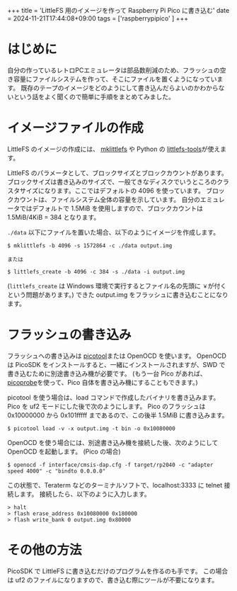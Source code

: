 +++
title = 'LittleFS 用のイメージを作って Raspberry Pi Pico に書き込む'
date = 2024-11-21T17:44:08+09:00
tags = ['raspberrypipico' ]
+++
# はじめに

自分の作っているレトロPCエミュレータは部品数削減のため、フラッシュの空き容量にファイルシステムを作って、そこにファイルを置くようになっています。
既存のテープのイメージをどのようにして書き込んだらよいのかわからないという話をよく聞くので簡単に手順をまとめてみました。

# イメージファイルの作成

LittleFS のイメージの作成には、
[mklittlefs](https://github.com/earlephilhower/mklittlefs) や Python の [littlefs-tools](https://pypi.org/project/littlefs-tools/)が使えます。

LittleFS のパラメータとして、ブロックサイズとブロックカウントがあります。
ブロックサイズは書き込みのサイズで、一般てきなディスクでいうところのクラスタサイズになります。ここではデフォルトの 4096 を使っています。
ブロックカウントは、ファイルシステム全体の容量を示しています。
自分のエミュレータではデフォルトで 1.5MiB を使用しますので、ブロックカウントは 1.5MiB/4KiB = 384 となります。

`./data` 以下にファイルを置いた場合、以下のようにイメージを作成します。

```
$ mklittlefs -b 4096 -s 1572864 -c ./data output.img

または

$ littlefs_create -b 4096 -c 384 -s ./data -i output.img
```

(`littlefs_create` は Windows 環境で実行するとファイル名の先頭に `￥`が付くという問題があります。)
できた output.img をフラッシュに書き込むことになります。

# フラッシュの書き込み

フラッシュへの書き込みは [picotool](https://github.com/raspberrypi/picotool)または OpenOCD を使います。
OpenOCD は PicoSDK をインストールすると、一緒にインストールされますが、SWD で書き込むために別途書き込み機が必要です。
(もう一台 Pico があれば、[picoprobe](https://github.com/raspberrypi/debugprobe)を使って、Pico 自体を書き込み機にすることもできます。)

picotool を使う場合は、load コマンドで作成したバイナリを書き込みます。
Pico を uf2 モードにした後で次のようにします。
Pico のフラッシュは 0x10000000 から 0x101fffff まであるので、この後半 1.5MiB に書き込みます。

```
$ picotool load -v -x output.img -t bin -o 0x10080000
```

OpenOCD を使う場合には、別途書き込み機を接続した後、次のようにして OpenOCD を起動します。
(Pico の場合)

```
$ openocd -f interface/cmsis-dap.cfg -f target/rp2040 -c "adapter speed 4000" -c "bindto 0.0.0.0"
```

この状態で、Teraterm などのターミナルソフトで、localhost:3333 に telnet 接続します。
接続したら、以下のように入力します。

```
> halt
> flash erase_address 0x10080000 0x180000
> flash write_bank 0 output.img 0x80000
```

# その他の方法

PicoSDK で LittleFS に書き込むだけのプログラムを作るのも手です。
この場合は uf2 のファイルになりますので、書き込む際にツールが不要になります。